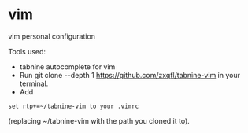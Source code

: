 # vim
vim personal configuration

Tools used:
- tabnine autocomplete for vim 
- Run git clone --depth 1 https://github.com/zxqfl/tabnine-vim in your terminal.
- Add

```
set rtp+=~/tabnine-vim to your .vimrc
```

(replacing ~/tabnine-vim with the path you cloned it to).

